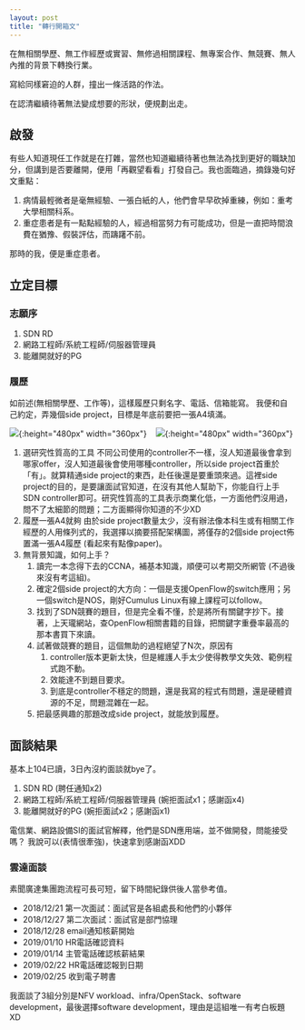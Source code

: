 ```yaml
---
layout: post
title: "轉行開箱文"
---
```

在無相關學歷、無工作經歷或實習、無修過相關課程、無專案合作、無競賽、無人內推的背景下轉換行業。

寫給同樣窘迫的人群，撞出一條活路的作法。

在認清繼續待著無法變成想要的形狀，便規劃出走。

## 啟發
有些人知道現任工作就是在打雜，當然也知道繼續待著也無法為找到更好的職缺加分，但講到是否要離開，便用「再觀望看看」打發自己。我也面臨過，摘錄幾句好文重點：

1. 病情最輕微者是毫無經驗、一張白紙的人，他們會早早砍掉重練，例如：重考大學相關科系。
2. 重症患者是有一點點經驗的人，經過相當努力有可能成功，但是一直把時間浪費在猶豫、假裝評估，而躊躇不前。

那時的我，便是重症患者。

## 立定目標
### 志願序
1. SDN RD
2. 網路工程師/系統工程師/伺服器管理員
3. 能離開就好的PG

### 履歷
如前述(無相關學歷、工作等)，這樣履歷只剩名字、電話、信箱能寫。
我便和自己約定，弄幾個side project，目標是年底前要把一張A4填滿。

![](../../../assets/career/2018_resume01.png){:height="480px" width="360px"}
&nbsp;&nbsp;
![](../../../assets/career/2018_resume02.png){:height="480px" width="360px"}  

1. 選研究性質高的工具
不同公司使用的controller不一樣，沒人知道最後會拿到哪家offer，沒人知道最後會使用哪種controller，所以side project首重於「有」。就算精通side project的東西，赴任後還是要重頭來過。這裡side project的目的，是要讓面試官知道，在沒有其他人幫助下，你能自行上手SDN controller即可。研究性質高的工具表示商業化低，一方面他們沒用過，問不了太細節的問題；二方面顯得你知道的不少XD
2. 履歷一張A4就夠
由於side project數量太少，沒有辦法像本科生或有相關工作經歷的人用條列式的，我選擇以摘要搭配架構圖，將僅存的2個side project佈置滿一張A4履歷 (看起來有點像paper)。
3. 無背景知識，如何上手？
   1. 讀完一本念得下去的CCNA，補基本知識，順便可以考期交所網管 (不過後來沒有考這組)。
   2. 確定2個side project的大方向：一個是支援OpenFlow的switch應用；另一個switch是NOS，剛好Cumulus Linux有線上課程可以follow。
   3. 找到了SDN競賽的題目，但是完全看不懂，於是將所有關鍵字抄下。接著，上天瓏網站，查OpenFlow相關書籍的目錄，把關鍵字重疊率最高的那本書買下來讀。
   4. 試著做競賽的題目，這個無助的過程絕望了N次，原因有
      1) controller版本更新太快，但是維護人手太少使得教學文失效、範例程式跑不動。
      2) 效能達不到題目要求。
      3) 到底是controller不穩定的問題，還是我寫的程式有問題，還是硬體資源的不足，問題混雜在一起。
   5. 把最感興趣的那題改成side project，就能放到履歷。
   
## 面談結果
基本上104已讀，3日內沒約面談就bye了。

1. SDN RD (聘任通知x2)
2. 網路工程師/系統工程師/伺服器管理員 (婉拒面試x1；感謝函x4)
3. 能離開就好的PG (婉拒面試x2；感謝函x1)

電信業、網路設備SI的面試官解釋，他們是SDN應用端，並不做開發，問能接受嗎？
我說可以(表情很牽強)，快速拿到感謝函XDD

### 雲達面談
素聞廣達集團跑流程可長可短，留下時間紀錄供後人當參考值。
* 2018/12/21 第一次面試：面試官是各組處長和他們的小夥伴
* 2018/12/27 第二次面試：面試官是部門協理
* 2018/12/28 email通知核薪開始
* 2019/01/10 HR電話確認資料
* 2019/01/14 主管電話確認核薪結果
* 2019/02/22 HR電話確認報到日期
* 2019/02/25 收到電子聘書 

我面談了3組分別是NFV workload、infra/OpenStack、software development，最後選擇software development，理由是這組唯一有考白板題XD
